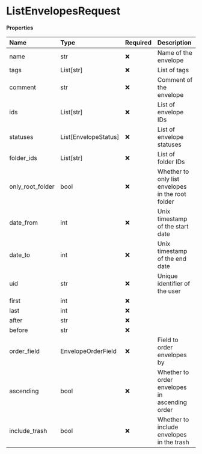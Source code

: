 # ListEnvelopesRequest

**Properties**

| Name             | Type                 | Required | Description                                       |
| :--------------- | :------------------- | :------- | :------------------------------------------------ |
| name             | str                  | ❌       | Name of the envelope                              |
| tags             | List[str]            | ❌       | List of tags                                      |
| comment          | str                  | ❌       | Comment of the envelope                           |
| ids              | List[str]            | ❌       | List of envelope IDs                              |
| statuses         | List[EnvelopeStatus] | ❌       | List of envelope statuses                         |
| folder_ids       | List[str]            | ❌       | List of folder IDs                                |
| only_root_folder | bool                 | ❌       | Whether to only list envelopes in the root folder |
| date_from        | int                  | ❌       | Unix timestamp of the start date                  |
| date_to          | int                  | ❌       | Unix timestamp of the end date                    |
| uid              | str                  | ❌       | Unique identifier of the user                     |
| first            | int                  | ❌       |                                                   |
| last             | int                  | ❌       |                                                   |
| after            | str                  | ❌       |                                                   |
| before           | str                  | ❌       |                                                   |
| order_field      | EnvelopeOrderField   | ❌       | Field to order envelopes by                       |
| ascending        | bool                 | ❌       | Whether to order envelopes in ascending order     |
| include_trash    | bool                 | ❌       | Whether to include envelopes in the trash         |
